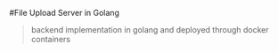 #File Upload Server in Golang
> backend implementation in golang and deployed through docker containers